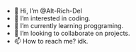 - 👋 Hi, I’m @Alt-Rich-Del
- 👀 I’m interested in coding.
- 🌱 I’m currently learning proggraming.
- 💞️ I’m looking to collaborate on projects.
- 📫 How to reach me? idk.

<!---
Alt-Rich-Del/Alt-Rich-Del is a ✨ special ✨ repository because its `README.md` (this file) appears on your GitHub profile.
You can click the Preview link to take a look at your changes.
--->
